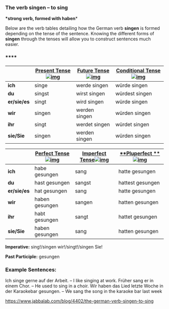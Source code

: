 ### The verb singen – to sing

**\*strong verb, formed with haben***

Below are the verb tables detailing how the German verb **singen** is formed depending on the tense of the sentence. Knowing the different forms of **singen** through the tenses will allow you to construct sentences much easier.

### ****

|               | [**Present Tense**![img](https://www.jabbalab.com/images/qm.jpg)](http://www.jabbalab.com/blog/880/how-german-verbs-work-in-the-present-tense-part-1) | [**Future Tense**![img](https://www.jabbalab.com/images/qm.jpg)](http://www.jabbalab.com/blog/1126/german-future-tense-and-how-to-use-it) | [**Conditional Tense**![img](https://www.jabbalab.com/images/qm.jpg)](http://www.jabbalab.com/blog/1160/german-conditional-tense-what-it-is-and-how-to-use-it) |
| ------------- | ---------------------------------------- | ---------------------------------------- | ---------------------------------------- |
| **ich**       | singe                                    | werde singen                             | würde singen                             |
| **du**        | singst                                   | wirst singen                             | würdest singen                           |
| **er/sie/es** | singt                                    | wird singen                              | würde singen                             |
| **wir**       | singen                                   | werden singen                            | würden singen                            |
| **ihr**       | singt                                    | werdet singen                            | würdet singen                            |
| **sie/Sie**   | singen                                   | werden singen                            | würden singen                            |

 

|               | [Perfect Tense![img](https://www.jabbalab.com/images/qm.jpg)](http://www.jabbalab.com/blog/1011/past-tense-german-how-to-talk-about-the-past-in-german) | [**Imperfect Tense**![img](https://www.jabbalab.com/images/qm.jpg)](http://www.jabbalab.com/blog/1028/past-tense-german-the-imperfect-tense) | [**Pluperfect **![img](https://www.jabbalab.com/images/qm.jpg)](http://www.jabbalab.com/blog/1207/german-past-tense-%E2%80%93-the-pluperfect-tense) |
| ------------- | ---------------------------------------- | ---------------------------------------- | ---------------------------------------- |
| **ich**       | habe gesungen                            | sang                                     | hatte gesungen                           |
| **du**        | hast gesungen                            | sangst                                   | hattest gesungen                         |
| **er/sie/es** | hat gesungen                             | sang                                     | hatte gesungen                           |
| **wir**       | haben gesungen                           | sangen                                   | hatten gesungen                          |
| **ihr**       | habt gesungen                            | sangt                                    | hattet gesungen                          |
| **sie/Sie**   | haben gesungen                           | sang                                     | hatten gesungen                          |

**Imperative:** sing!/singen wir!/singt!/singen Sie!

**Past Participle:** gesungen

### Example Sentences:

Ich singe gerne auf der Arbeit. – I like singing at work.
Früher sang er in einem Chor. – He used to sing in a choir.
Wir haben das Lied letzte Woche in der Karaokebar gesungen. – We sang the song in the karaoke bar last week



https://www.jabbalab.com/blog/4402/the-german-verb-singen-to-sing